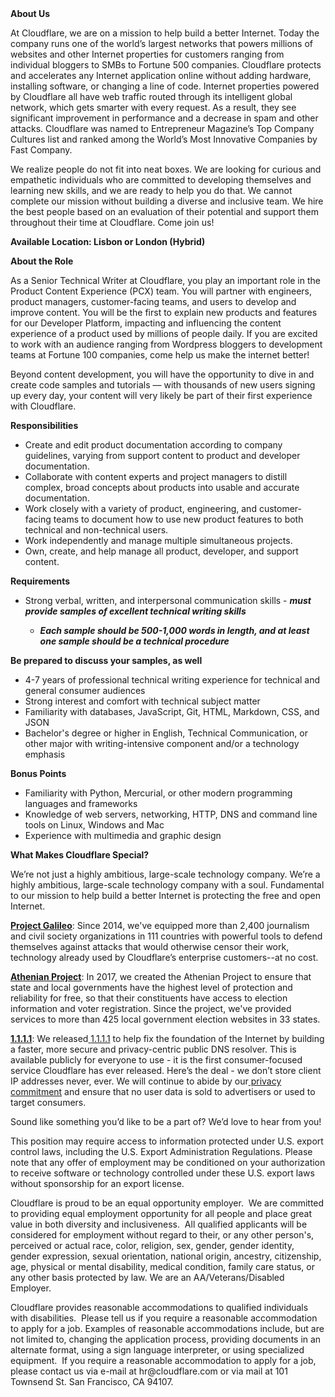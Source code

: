<div class="content-intro">
	<div><strong>About Us</strong></div>
	<div>
		<p>At Cloudflare, we are on a mission to help build a better Internet. Today the company runs one of the world’s largest networks that powers millions of websites and other Internet properties for customers ranging from individual bloggers to SMBs to Fortune 500 companies. Cloudflare protects and accelerates any Internet application online without adding hardware, installing software, or changing a line of code. Internet properties powered by Cloudflare all have web traffic routed through its intelligent global network, which gets smarter with every request. As a result, they see significant improvement in performance and a decrease in spam and other attacks. Cloudflare was named to Entrepreneur Magazine’s Top Company Cultures list and ranked among the World’s Most Innovative Companies by Fast Company.&nbsp;</p>
		<p><span style="font-weight: 400;">We realize people do not fit into neat boxes. We are looking for curious and empathetic individuals who are committed to developing themselves and learning new skills, and we are ready to help you do that. We cannot complete our mission without building a diverse and inclusive team. We hire the best people based on an evaluation of their potential and support them throughout their time at Cloudflare. Come join us!&nbsp;</span></p>
	</div>
</div>
<p><strong>Available Location: Lisbon or London (Hybrid)</strong></p>
<p><strong>About the Role</strong></p>
<p>As a Senior Technical Writer at Cloudflare, you play an important role in the Product Content Experience (PCX) team. You will partner with engineers, product managers, customer-facing teams, and users to develop and improve content. You will be the first to explain new products and features for our Developer Platform, impacting and influencing the content experience of a product used by millions of people daily. If you are excited to work with an audience ranging from Wordpress bloggers to development teams at Fortune 100 companies, come help us make the internet better!</p>
<p>Beyond content development, you will have the opportunity to dive in and create code samples and tutorials –– with thousands of new users signing up every day, your content will very likely be part of their first experience with Cloudflare.</p>
<p><strong>Responsibilities</strong></p>
<ul>
	<li>Create and edit product documentation according to company guidelines, varying from support content to product and developer documentation.</li>
	<li>Collaborate with content experts and project managers to distill complex, broad concepts about products into usable and accurate documentation.&nbsp;</li>
	<li>Work closely with a variety of product, engineering, and customer-facing teams to document how to use new product features to both technical and non-technical users.</li>
	<li>Work independently and manage multiple simultaneous projects.</li>
	<li>Own, create, and help manage all product, developer, and support content.</li>
</ul>
<p><strong>Requirements</strong></p>
<ul>
	<li>Strong verbal, written, and interpersonal communication skills - <strong><em>must provide samples of excellent technical writing skills</em></strong></li>
	<ul>
		<li><strong><em>Each sample should be 500-1,000 words in length, and at least one sample should be a technical procedure</em></strong></li>
	</ul>
</ul>
<p><strong>Be prepared to discuss your samples, as well</strong></p>
<ul>
	<li>4-7 years of professional technical writing experience for technical and general consumer audiences</li>
	<li>Strong interest and comfort with technical subject matter</li>
	<li>Familiarity with databases, JavaScript, Git, HTML, Markdown, CSS, and JSON</li>
	<li>Bachelor's degree or higher in English, Technical Communication, or other major with writing-intensive component and/or a technology emphasis&nbsp;</li>
</ul>
<p><strong>Bonus Points</strong></p>
<ul>
	<li>Familiarity with Python, Mercurial, or other modern programming languages and frameworks</li>
	<li>Knowledge of web servers, networking, HTTP, DNS and command line tools on Linux, Windows and Mac</li>
	<li>Experience with multimedia and graphic design</li>
</ul>
<div class="content-conclusion">
	<p><strong>What Makes Cloudflare Special?</strong></p>
	<p><span style="font-weight: 400;">We’re not just a highly ambitious, large-scale technology company. We’re a highly ambitious, large-scale technology company with a soul. Fundamental to our mission to help build a better Internet is protecting the free and open Internet.</span></p>
	<p><a href="https://blog.cloudflare.com/protecting-free-expression-online/"><strong>Project Galileo</strong></a><span style="font-weight: 400;">: Since 2014, we've equipped more than 2,400 journalism and civil society organizations in 111 countries with powerful tools to defend themselves against attacks that would otherwise censor their work, technology already used by Cloudflare’s enterprise customers--at no cost.</span></p>
	<p><strong><a href="https://www.cloudflare.com/athenian/">Athenian Project</a></strong><span style="font-weight: 400;">: In 2017, we created the Athenian Project to ensure that state and local governments have the highest level of protection and reliability for free, so that their constituents have access to election information and voter registration. Since the project, we've provided services to more than 425 local government election websites in 33 states.</span></p>
	<p><a href="https://1.1.1.1/"><strong>1.1.1.1</strong></a><span style="font-weight: 400;">: We released</span><a href="https://1.1.1.1/"> <span style="font-weight: 400;">1.1.1.1</span></a><span style="font-weight: 400;"> to help fix the foundation of the Internet by building a faster, more secure and privacy-centric public DNS resolver. This is available publicly for everyone to use - it is the first consumer-focused service Cloudflare has ever released. Here’s the deal - we don’t store client IP addresses never, ever. We will continue to abide by our</span><a href="https://developers.cloudflare.com/1.1.1.1/privacy/public-dns-resolver"> privacy commitment</a><span style="font-weight: 400;"> and ensure that no user data is sold to advertisers or used to target consumers.</span></p>
	<p><span style="font-weight: 400;">Sound like something you’d like to be a part of? We’d love to hear from you!</span></p>
	<p><span style="font-weight: 400;">This position may require access to information protected under U.S. export control laws, including the U.S. Export Administration Regulations. Please note that any offer of employment may be conditioned on your authorization to receive software or technology controlled under these U.S. export laws without sponsorship for an export license.</span></p>
	<p><span style="font-weight: 400;">Cloudflare is proud to be an equal opportunity employer. &nbsp;We are committed to providing equal employment opportunity for all people and place great value in both diversity and inclusiveness. &nbsp;All qualified applicants will be considered for employment without regard to their, or any other person's, perceived or actual</span> <span style="font-weight: 400;">race, color, religion, sex, gender, gender identity, gender expression, sexual orientation, national origin, ancestry, citizenship, age, physical or mental disability, medical condition, family care status, or any other basis protected by law. </span><span style="font-weight: 400;">We are an AA/Veterans/Disabled Employer.</span></p>
	<p><span style="font-weight: 400;">Cloudflare provides reasonable accommodations to qualified individuals with disabilities. &nbsp;Please tell us if you require a reasonable accommodation to apply for a job. Examples of reasonable accommodations include, but are not limited to, changing the application process, providing documents in an alternate format, using a sign language interpreter, or using specialized equipment. &nbsp;If you require a reasonable accommodation to apply for a job, please contact us via e-mail at </span><span style="font-weight: 400;">hr@cloudflare.com</span><span style="font-weight: 400;"> or via mail at 101 Townsend St. San Francisco, CA 94107.</span></p>
</div>